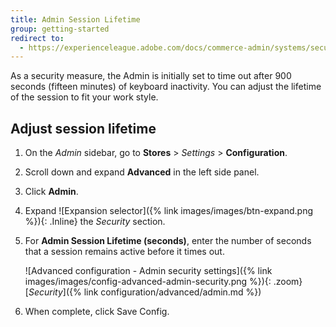 ```yaml
---
title: Admin Session Lifetime
group: getting-started
redirect to:
  - https://experienceleague.adobe.com/docs/commerce-admin/systems/security/security-session-management.html#admin-session-lifetime
---
```


As a security measure, the Admin is initially set to time out after 900 seconds (fifteen minutes) of keyboard inactivity. You can adjust the lifetime of the session to fit your work style.

## Adjust session lifetime

1. On the _Admin_ sidebar, go to **Stores** > _Settings_ > **Configuration**.

1. Scroll down and expand **Advanced** in the left side panel.

1. Click **Admin**.

1. Expand ![Expansion selector]({% link images/images/btn-expand.png %}){: .Inline} the _Security_ section.

1. For **Admin Session Lifetime (seconds)**, enter the number of seconds that a session remains active before it times out.

    ![Advanced configuration - Admin security settings]({% link images/images/config-advanced-admin-security.png %}){: .zoom}
    [_Security_]({% link configuration/advanced/admin.md %})

1. When complete, click <span class="btn">Save Config</span>.
